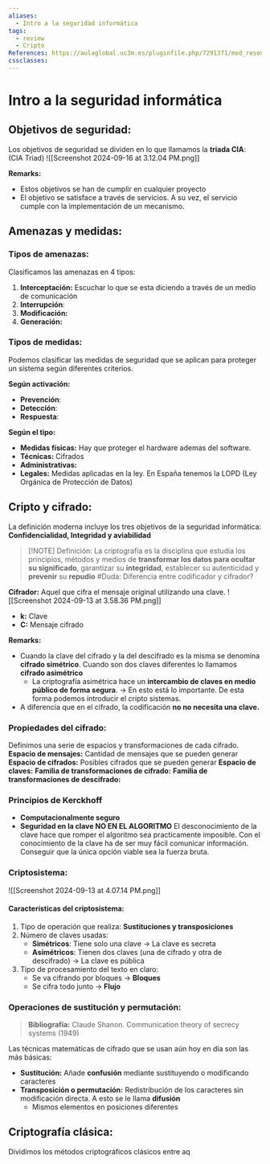 ```yaml
---
aliases:
  - Intro a la seguridad informática
tags:
  - review
  - Cripto
References: https://aulaglobal.uc3m.es/pluginfile.php/7291371/mod_resource/content/1/M1_Intro_Ciber_Cifrado_2425.pdf
cssclasses:
---
```

# Intro a la seguridad informática 
## Objetivos de seguridad:
Los objetivos de seguridad se dividen en lo que llamamos la **triada CIA**: (CIA Triad)
![[Screenshot 2024-09-16 at 3.12.04 PM.png]]

**Remarks:**
 + Estos objetivos se han de cumplir en cualquier proyecto
+ El objetivo se satisface a través de servicios. A su vez, el servicio cumple con la implementación de un mecanismo.
## Amenazas y medidas: 
### Tipos de amenazas:
Clasificamos las amenazas en 4 tipos: 
1. **Interceptación:** Escuchar lo que se esta diciendo a través de un medio de comunicación
2. **Interrupción**: 
3. **Modificación:**
4. **Generación:**
### Tipos de medidas:
Podemos clasificar las medidas de seguridad que se aplican para proteger un sistema según diferentes criterios. 

**Según activación:**
+ **Prevención**: 
+ **Detección**:
+ **Respuesta**:

**Según el tipo:**
+ **Medidas físicas:** Hay que proteger el hardware ademas del software. 
+ **Técnicas:** Cifrados
+ **Administrativas:** 
+ **Legales:** Medidas aplicadas en la ley. En España tenemos la LOPD (Ley Orgánica de Protección de Datos)
## Cripto y cifrado: 
La definición moderna incluye los tres objetivos de la seguridad informática: **Confidencialidad, Integridad y aviabilidad**

> [!NOTE] Definición:
> La criptografía es la disciplina que estudia los principios, métodos y medios de **transformar los datos para ocultar su significado**, garantizar su **integridad**, establecer su autenticidad y **prevenir** su **repudio** 
#Duda: Diferencia entre codificador y cifrador?

**Cifrador:** Aquel que cifra el mensaje original utilizando una clave.
![[Screenshot 2024-09-13 at 3.58.36 PM.png]]
+ **k:** Clave
+ **C:** Mensaje cifrado

**Remarks:**
+ Cuando la clave del cifrado y la del descifrado es la misma se denomina **cifrado simétrico**. Cuando son dos claves diferentes lo llamamos **cifrado asimétrico**
	+ La criptografía asimétrica hace un **intercambio de claves en medio público de forma segura**. → En esto está lo importante. 
	  De esta forma podemos introducir el cripto sistemas.
+ A diferencia que en el cifrado, la codificación **no no necesita una clave.**

### Propiedades del cifrado: 
Definimos una serie de espacios y transformaciones de cada cifrado. 
**Espacio de mensajes:** Cantidad de mensajes que se pueden generar
**Espacio de cifrados:** Posibles cifrados que se pueden generar
**Espacio de claves:**
**Familia de transformaciones de cifrado:**
**Familia de transformaciones de descifrado:**

### Principios de Kerckhoff
+ **Computacionalmente seguro**
+ **Seguridad en la clave NO EN EL ALGORITMO**
	El desconocimiento de la clave hace que romper el algoritmo sea practicamente imposible. Con el conocimiento de la clave ha de ser muy fácil comunicar información.
	Conseguir que la única opción viable sea la fuerza bruta.
	
### Criptosistema:
![[Screenshot 2024-09-13 at 4.07.14 PM.png]]
#### Características del criptosistema:
1. Tipo de operación que realiza: **Sustituciones y transposiciones**
2. Número de claves usadas: 
	+ **Simétricos**: Tiene solo una clave → La clave es secreta
	+ **Asimétricos**: Tienen dos claves (una de cifrado y otra de descifrado) → La clave es pública
3. Tipo de procesamiento del texto en claro:
	+ Se va cifrando por bloques → **Bloques**
	+ Se cifra todo junto → **Flujo**
### Operaciones de sustitución y permutación: 
> **Bibliografía:** Claude Shanon. Communication theory of secrecy systems (1949)

Las técnicas matemáticas de cifrado que se usan aún hoy en día son las más básicas: 
+ **Sustitución:** Añade **confusión** mediante sustituyendo o modificando caracteres
+ **Transposición o permutación:** Redistribución de los caracteres sin modificación directa. A esto se le llama **difusión**
	+ Mismos elementos en posiciones diferentes
## Criptografía clásica:
Dividimos los métodos criptográficos clásicos entre aq